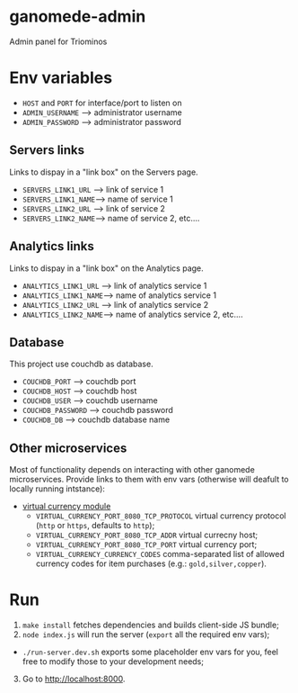 ganomede-admin
================

Admin panel for Triominos


# Env variables

 - `HOST` and `PORT` for interface/port to listen on
 - `ADMIN_USERNAME` --> administrator username
 - `ADMIN_PASSWORD` --> administrator password

## Servers links

Links to dispay in a "link box" on the Servers page.

 - `SERVERS_LINK1_URL` --> link of service 1
 - `SERVERS_LINK1_NAME`--> name of service 1
 - `SERVERS_LINK2_URL` --> link of service 2
 - `SERVERS_LINK2_NAME`--> name of service 2, etc....

## Analytics links

Links to dispay in a "link box" on the Analytics page.

 - `ANALYTICS_LINK1_URL` --> link of analytics service 1
 - `ANALYTICS_LINK1_NAME`--> name of analytics service 1
 - `ANALYTICS_LINK2_URL` --> link of analytics service 2
 - `ANALYTICS_LINK2_NAME`--> name of analytics service 2, etc....

## Database

This project use couchdb as database.

 - `COUCHDB_PORT`     --> couchdb port
 - `COUCHDB_HOST`     --> couchdb host
 - `COUCHDB_USER` 	   --> couchdb username
 - `COUCHDB_PASSWORD` --> couchdb password
 - `COUCHDB_DB`       --> couchdb database name

## Other microservices

Most of functionality depends on interacting with other ganomede
microservices. Provide links to them with env vars (otherwise will
deafult to locally running intstance):

 - [virtual currency module](https://github.com/j3k0/ganomede-virtualcurrency)
   - `VIRTUAL_CURRENCY_PORT_8080_TCP_PROTOCOL` virtual currency protocol (`http` or `https`, defaults to `http`);
   - `VIRTUAL_CURRENCY_PORT_8080_TCP_ADDR` virtual currecny host;
   - `VIRTUAL_CURRENCY_PORT_8080_TCP_PORT` virtual currency port;
   - `VIRTUAL_CURRENCY_CURRENCY_CODES` comma-separated list of allowed currency codes for item purchases (e.g.: `gold,silver,copper`).

# Run

1. `make install` fetches dependencies and builds client-side JS bundle;
2. `node index.js` will run the server (`export` all the required env vars);
  - `./run-server.dev.sh` exports some placeholder env vars for you, feel free to modify those to your development needs;
3. Go to [http://localhost:8000](http://localhost:8000).
